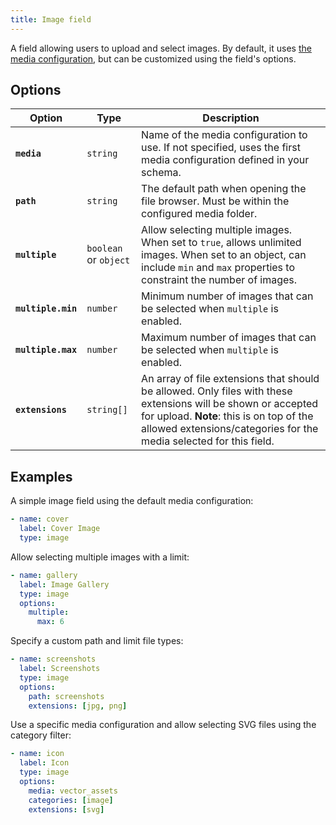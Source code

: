 ```yaml
---
title: Image field
---
```


A field allowing users to upload and select images. By default, it uses [the media configuration](/docs/configuration#media), but can be customized using the field's options.

## Options

| Option | Type | Description |
| - | - | - |
| **`media`** | `string` | Name of the media configuration to use. If not specified, uses the first media configuration defined in your schema. |
| **`path`** | `string` | The default path when opening the file browser. Must be within the configured media folder. |
| **`multiple`** | `boolean` or `object` | Allow selecting multiple images. When set to `true`, allows unlimited images. When set to an object, can include `min` and `max` properties to constraint the number of images. |
| **`multiple.min`** | `number` | Minimum number of images that can be selected when `multiple` is enabled. |
| **`multiple.max`** | `number` | Maximum number of images that can be selected when `multiple` is enabled. |
| **`extensions`** | `string[]` | An array of file extensions that should be allowed. Only files with these extensions will be shown or accepted for upload. **Note**: this is on top of the allowed extensions/categories for the media selected for this field. |

## Examples

A simple image field using the default media configuration:

```yaml
- name: cover
  label: Cover Image
  type: image
```

Allow selecting multiple images with a limit:

```yaml
- name: gallery
  label: Image Gallery
  type: image
  options:
    multiple:
      max: 6
```

Specify a custom path and limit file types:

```yaml
- name: screenshots
  label: Screenshots
  type: image
  options:
    path: screenshots
    extensions: [jpg, png]
```

Use a specific media configuration and allow selecting SVG files using the category filter:

```yaml
- name: icon
  label: Icon
  type: image
  options:
    media: vector_assets
    categories: [image]
    extensions: [svg]
```
